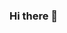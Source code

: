 ### Hi there 👋

<!--
**Jacksiesta/Jacksiesta** is a ✨ _special_ ✨ repository because its `README.md` (this file) appears on your GitHub profile.

Here are some ideas to get you started:

- 🔭 I’m currently working on ...
- 🌱 I’m currently learning ...
- 👯 I’m looking to collaborate on ...
- 🤔 I’m looking for help with ...
- 💬 Ask me about ...
- 📫 How to reach me: ...
- 😄 Pronouns: ...
- ⚡ Fun fact: ...
-->
<!--
<div>
	<img align="center" src="https://github-readme-stats.vercel.app/api?username=Jacksiesta&count_private=true&theme=synthwave&show_icons=true" />
	<img align="center" src="https://github-readme-stats.vercel.app/api/top-langs/?username=Jacksiesta&count_private=true&theme=synthwavet&show_icons=true" />
</div>
-->
